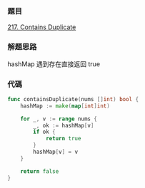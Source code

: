 ### 題目

[217. Contains Duplicate](https://leetcode.com/problems/contains-duplicate/)

### 解題思路

hashMap 遇到存在直接返回 true

### 代碼

```go
func containsDuplicate(nums []int) bool {
	hashMap := make(map[int]int)

	for _, v := range nums {
		_, ok := hashMap[v]
		if ok {
			return true
		}
		hashMap[v] = v
	}

	return false
}
```
